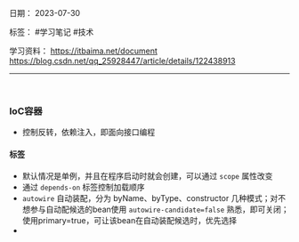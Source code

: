 日期： 2023-07-30

标签： #学习笔记 #技术

学习资料： 
https://itbaima.net/document
https://blog.csdn.net/qq_25928447/article/details/122438913

---
<br>

### IoC容器
- 控制反转，依赖注入，即面向接口编程

#### <bean/>标签
- 默认情况是单例，并且在程序启动时就会创建，可以通过 `scope` 属性改变
- 通过 `depends-on` 标签控制加载顺序
- `autowire` 自动装配，分为 byName、byType、constructor 几种模式；对不想参与自动配候选的bean使用 `autowire-candidate=false` 熟悉，即可关闭；使用primary=true，可让该bean在自动装配候选时，优先选择
- 